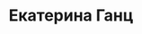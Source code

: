 ---
title: Екатерина Ганц
role: Спасибо большое Виктория за отличную фотосессию. Никогда не видела, чтобы незнакомый человек так хорошо находил контакт с ребенком, а ведь мы успели два раза поесть и 💩. Все было на высшем уровне. Захотелось сотрудничать с Викторией и дальше. Всем советую такого замечательного фотографа.
organizations: []
bio: ""
interests: []
education: []
social: []
email: ""
highlight_name: false
superuser: false
user_groups:
    - Kliendid
---